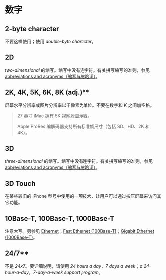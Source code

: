 # 数字

## 2-byte character

不要这样使用；使用 _double-byte character_。

## 2D

_two-dimensional_ 的缩写。缩写中没有连字符。有关拼写缩写的准则，参见 [abbreviations and acronyms（缩写与缩略词）](a.md#abbreviations-and-acronyms缩写与缩略词)。

## 2K, 4K, 5K, 6K, 8K \(adj.\)**

屏幕水平分辨率或图片分辨率以千像素为单位。不要在数字和 _K_ 之间加空格。

> 27 英寸 iMac 拥有 5K 视网膜显示器。
>
> Apple ProRes 编解码器支持所有标准帧尺寸（包括 SD、HD、2K 和 4K）。

## 3D

_three-dimensional_ 的缩写。缩写中没有连字符。有关拼写缩写的准则，参见 [abbreviations and acronyms（缩写与缩略词）](a.md#abbreviations-and-acronyms缩写与缩略词)。

## 3D Touch

在某些较旧的 iPhone 型号中使用的一项技术，让用户可以通过按压屏幕来访问其它功能。

## 10Base-T, 100Base-T, 1000Base-T

注意大写。另参见 [Ethernet](https://help.apple.com/applestyleguide/#/apsg076a7313?sub=apdaf261f649c374)；[Fast Ethernet \(100Base-T\)](https://help.apple.com/applestyleguide/#/apsg1d47a4df?sub=apd3b1f4ef3adf44)；[Gigabit Ethernet \(1000Base-T\)](https://help.apple.com/applestyleguide/#/apsg4104680a?sub=apdc8d1075fc1744)。

## 24/7**

不是 _24x7_。要详细说明，请使用 _24 hours a day_，_7 days a week_；_a 24-hour-a-day_，_7-day-a-week support program_。
